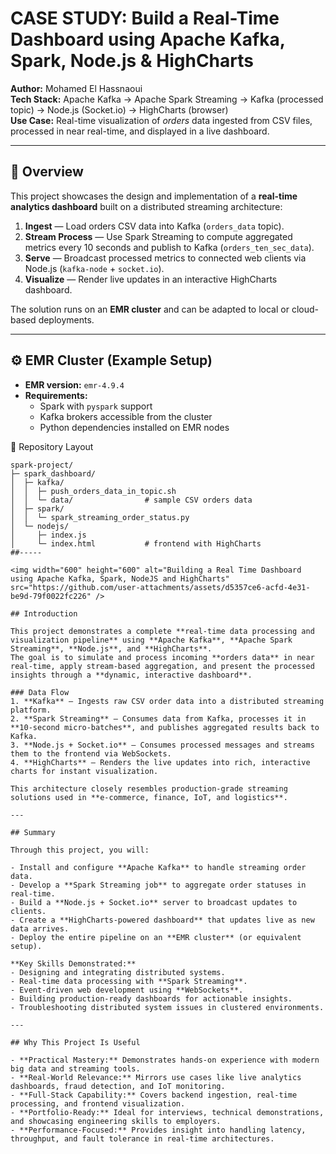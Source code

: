 # CASE STUDY: Build a Real-Time Dashboard using Apache Kafka, Spark, Node.js & HighCharts

**Author:** Mohamed El Hassnaoui  
**Tech Stack:** Apache Kafka → Apache Spark Streaming → Kafka (processed topic) → Node.js (Socket.io) → HighCharts (browser)  
**Use Case:** Real-time visualization of *orders* data ingested from CSV files, processed in near real-time, and displayed in a live dashboard.

---

## 📌 Overview

This project showcases the design and implementation of a **real-time analytics dashboard** built on a distributed streaming architecture:

1. **Ingest** — Load orders CSV data into Kafka (`orders_data` topic).  
2. **Stream Process** — Use Spark Streaming to compute aggregated metrics every 10 seconds and publish to Kafka (`orders_ten_sec_data`).  
3. **Serve** — Broadcast processed metrics to connected web clients via Node.js (`kafka-node` + `socket.io`).  
4. **Visualize** — Render live updates in an interactive HighCharts dashboard.

The solution runs on an **EMR cluster** and can be adapted to local or cloud-based deployments.

---

## ⚙️ EMR Cluster (Example Setup)

- **EMR version:** `emr-4.9.4`  
- **Requirements:**  
  - Spark with `pyspark` support  
  - Kafka brokers accessible from the cluster  
  - Python dependencies installed on EMR nodes

📂 Repository Layout

```plaintext
spark-project/
├─ spark_dashboard/
│  ├─ kafka/
│  │  ├─ push_orders_data_in_topic.sh
│  │  └─ data/                # sample CSV orders data
│  ├─ spark/
│  │  └─ spark_streaming_order_status.py
│  └─ nodejs/
│     ├─ index.js
│     └─ index.html           # frontend with HighCharts
##-----

<img width="600" height="600" alt="Building a Real Time Dashboard using Apache Kafka, Spark, NodeJS and HighCharts" src="https://github.com/user-attachments/assets/d5357ce6-acfd-4e31-be9d-79f0022fc226" />

## Introduction

This project demonstrates a complete **real-time data processing and visualization pipeline** using **Apache Kafka**, **Apache Spark Streaming**, **Node.js**, and **HighCharts**.  
The goal is to simulate and process incoming **orders data** in near real-time, apply stream-based aggregation, and present the processed insights through a **dynamic, interactive dashboard**.

### Data Flow
1. **Kafka** — Ingests raw CSV order data into a distributed streaming platform.
2. **Spark Streaming** — Consumes data from Kafka, processes it in **10-second micro-batches**, and publishes aggregated results back to Kafka.
3. **Node.js + Socket.io** — Consumes processed messages and streams them to the frontend via WebSockets.
4. **HighCharts** — Renders the live updates into rich, interactive charts for instant visualization.

This architecture closely resembles production-grade streaming solutions used in **e-commerce, finance, IoT, and logistics**.

---

## Summary

Through this project, you will:

- Install and configure **Apache Kafka** to handle streaming order data.
- Develop a **Spark Streaming job** to aggregate order statuses in real-time.
- Build a **Node.js + Socket.io** server to broadcast updates to clients.
- Create a **HighCharts-powered dashboard** that updates live as new data arrives.
- Deploy the entire pipeline on an **EMR cluster** (or equivalent setup).

**Key Skills Demonstrated:**
- Designing and integrating distributed systems.
- Real-time data processing with **Spark Streaming**.
- Event-driven web development using **WebSockets**.
- Building production-ready dashboards for actionable insights.
- Troubleshooting distributed system issues in clustered environments.

---

## Why This Project Is Useful

- **Practical Mastery:** Demonstrates hands-on experience with modern big data and streaming tools.
- **Real-World Relevance:** Mirrors use cases like live analytics dashboards, fraud detection, and IoT monitoring.
- **Full-Stack Capability:** Covers backend ingestion, real-time processing, and frontend visualization.
- **Portfolio-Ready:** Ideal for interviews, technical demonstrations, and showcasing engineering skills to employers.
- **Performance-Focused:** Provides insight into handling latency, throughput, and fault tolerance in real-time architectures.


